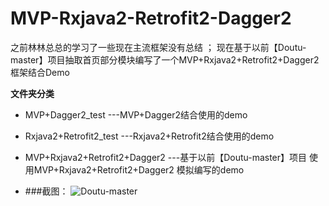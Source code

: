 # MVP-Rxjava2-Retrofit2-Dagger2
之前林林总总的学习了一些现在主流框架没有总结 ； 
现在基于以前【Doutu-master】项目抽取首页部分模块编写了一个MVP+Rxjava2+Retrofit2+Dagger2 框架结合Demo 

**文件夹分类**
* MVP+Dagger2_test              ---MVP+Dagger2结合使用的demo
* Rxjava2+Retrofit2_test        ---Rxjava2+Retrofit2结合使用的demo
* MVP+Rxjava2+Retrofit2+Dagger2 ---基于以前【Doutu-master】项目 
  使用MVP+Rxjava2+Retrofit2+Dagger2 模拟编写的demo
  
* ###截图：
![Doutu-master](https://github.com/yezihengok/MVP-Rxjava2-Retrofit2-Dagger2/blob/master/screenshots/device-2018-12-26-112518.png)
